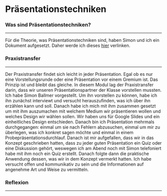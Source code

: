 # Präsentationstechniken

### Was sind Präsentationstechniken?
------
Für die Theorie, was Präsentationstechniken sind, haben Simon und ich ein Dokument aufgesetzt. Daher werde ich dieses [hier](../anhaenge/431_Präsentationskonzept_Ballmer_Freitag%20-%20Google%20Docs.pdf) verlinken.

### Praxistransfer
------
Der Praxistransfer findet sich leicht in jeder Präsentation. Egal ob es nur eine Vorstellungsrunde oder eine Präsentation vor einem Gremium ist. Das Prinzip ist und bleibt das gleiche. 
In diesem Modul lag der Praxistransfer darin, dass wir unseren Präsentationspartner der Klasse vorstellen mussten. Ich habe Simon Ballmer vorgestellt. Um ihn vorstellen zu können, habe ich ihn zunächst interviewt und versucht herauszufinden, was ich über ihn erzählen kann und soll. Danach habe ich mich mit ihm zusammen gesetzt um mit ihm auszumachen mit welchem Medium wir präsentieren wollen und welches Design wir wählen sollen. Wir haben uns für Google Slides und ein einheitliches Design entschieden. Danach bin ich Präsentation mehrmals durchgegangen: einmal um sie nach Fehlern abzusuchen, einmal um mir zu überlegen, was ich konkret sagen möchte und einmal in einem Probepräsentationsdurchlauf. 
Danach ist mir aufgefallen, dass wir in das Konzept geschrieben hatten, dass zu jeder guten Präsentation ein Quiz oder eine Diskussion gehört, weswegen ich am Abend noch mit Simon telefoniert habe mit ihm noch ein Quiz erstellt. Danach folgte dann die praktische Anwendung dessen, was wir in dem Konzept vermerkt hatten. Ich habe versucht offen und kommunikativ zu sein und die Informationen auf angenehme Art und Weise zu vermitteln. 

### Reflexion
------